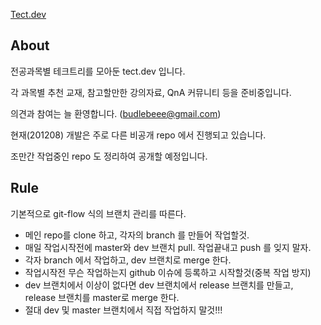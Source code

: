 [Tect.dev](https://tect.dev)

## About

전공과목별 테크트리를 모아둔 tect.dev 입니다.

각 과목별 추천 교재, 참고할만한 강의자료, QnA 커뮤니티 등을 준비중입니다.

의견과 참여는 늘 환영합니다. (budlebeee@gmail.com)

현재(201208) 개발은 주로 다른 비공개 repo 에서 진행되고 있습니다.

조만간 작업중인 repo 도 정리하여 공개할 예정입니다.

## Rule

기본적으로 git-flow 식의 브랜치 관리를 따른다.

- 메인 repo를 clone 하고, 각자의 branch 를 만들어 작업할것.
- 매일 작업시작전에 master와 dev 브랜치 pull. 작업끝내고 push 를 잊지 말자.
- 각자 branch 에서 작업하고, dev 브랜치로 merge 한다.
- 작업시작전 무슨 작업하는지 github 이슈에 등록하고 시작할것(중복 작업 방지)
- dev 브랜치에서 이상이 없다면 dev 브랜치에서 release 브랜치를 만들고, release 브랜치를 master로 merge 한다.
- 절대 dev 및 master 브랜치에서 직접 작업하지 말것!!!
